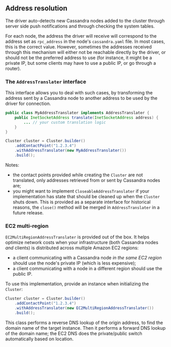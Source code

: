 ## Address resolution

The driver auto-detects new Cassandra nodes added to the cluster through server
side push notifications and through checking the system tables.

For each node, the address the driver will receive will correspond to the address set as
`rpc_address` in the node's `cassandra.yaml` file. In most cases, this is the correct value.
However, sometimes the addresses received through this mechanism will either not be
reachable directly by the driver, or should not be the preferred address to use
(for instance, it might be a private IP, but some clients  may have to use a public IP, or
go through a router).

### The `AddressTranslater` interface

This interface allows you to deal with such cases, by transforming the address sent by a
Cassandra node to another address to be used by the driver for connection.

```java
public class MyAddressTranslater implements AddressTranslater {
    public InetSocketAddress translate(InetSocketAddress address) {
        ... // your custom translation logic
    }
}

Cluster cluster = Cluster.builder()
    .addContactPoint("1.2.3.4")
    .withAddressTranslater(new MyAddressTranslater())
    .build();
```

Notes:

* the contact points provided while creating the `Cluster` are not translated, only addresses
  retrieved from or sent by Cassandra nodes are;
* you might want to implement `CloseableAddressTranslater` if your implementation has state that
  should be cleaned up when the `Cluster` shuts down. This is provided as a separate interface for
  historical reasons, the `close()` method will be merged in `AddressTranslater` in a future
  release.


### EC2 multi-region

`EC2MultiRegionAddressTranslater` is provided out of the box. It helps optimize network costs when
your infrastructure (both Cassandra nodes *and* clients) is distributed across multiple Amazon EC2
regions:

* a client communicating with a Cassandra node *in the same EC2 region* should use the node's
  private IP (which is less expensive);
* a client communicating with a node in a different region should use the public IP.

To use this implementation, provide an instance when initializing the `Cluster`:

```java
Cluster cluster = Cluster.builder()
    .addContactPoint("1.2.3.4")
    .withAddressTranslater(new EC2MultiRegionAddressTranslater())
    .build();
```

This class performs a reverse DNS lookup of the origin address, to find the domain name of the
target instance. Then it performs a forward DNS lookup of the domain name; the EC2 DNS does the
private/public switch automatically based on location.
